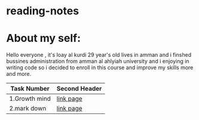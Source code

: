 # reading-notes

# About my self:

Hello everyone , it's loay al kurdi 29 year's old lives in amman and i finshed bussines administration from amman al ahlyiah university and i enjoying in writing code so i decided to enroll in this course and improve my skills more and more.


| Task Number | Second Header |
|------------ | ------------- |
| 1.Growth mind| [link page](https://loaealkurdi.github.io/reading-notes/GrowthMindest) |
| 2.mark down | [link page](https://loaealkurdi.github.io/reading-notes/Markdown) |

